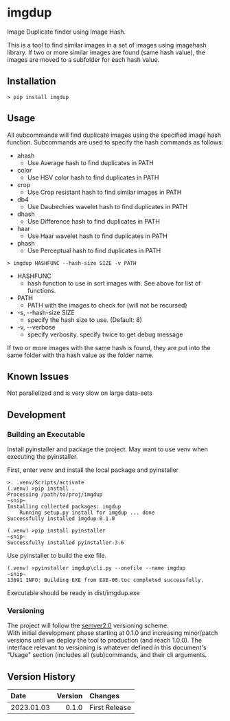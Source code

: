 imgdup
========================================================================

Image Duplicate finder using Image Hash.

This is a tool to find similar images in a set of images using imagehash
library.  If two or more similar images are found (same hash value), the
images are moved to a subfolder for each hash value.

Installation
------------------------------------------------------------------------

~~~shell
> pip install imgdup
~~~

Usage
------------------------------------------------------------------------

All subcommands will find duplicate images using the specified image hash
function.  Subcommands are used to specify the hash commands as follows:

* ahash  
    * Use Average hash to find duplicates in PATH
* color  
    * Use HSV color hash to find duplicates in PATH
* crop   
    * Use Crop resistant hash to find similar images in PATH
* db4       
    * Use Daubechies wavelet hash to find duplicates in PATH
* dhash  
    * Use Difference hash to find duplicates in PATH
* haar   
    * Use Haar wavelet hash to find duplicates in PATH
* phash  
    * Use Perceptual hash to find duplicates in PATH

~~~shell
> imgdup HASHFUNC --hash-size SIZE -v PATH
~~~

* HASHFUNC
    * hash function to use in sort images with.  See above for list of functions.
* PATH
    * PATH with the images to check for (will not be recursed)
* -s, --hash-size SIZE
    * specify the hash size to use. (Default: 8)
* -v, --verbose
    * specify verbosity.  specify twice to get debug message

If two or more images with the same hash is found, they are put into the 
same folder with tha hash value as the folder name.

Known Issues
------------------------------------------------------------------------

Not parallelized and is very slow on large data-sets

Development
------------------------------------------------------------------------

### Building an Executable

Install pyinstaller and package the project.
May want to use venv when executing the pyinstaller.

First, enter venv and install the local package and pyinstaller

~~~shell
>. .venv/Scripts/activate
(.venv) >pip install .
Processing /path/to/proj/imgdup
~snip~
Installing collected packages: imgdup
    Running setup.py install for imgdup ... done
Successfully installed imgdup-0.1.0

(.venv) >pip install pyinstaller
~snip~
Successfully installed pyinstaller-3.6
~~~

Use pyinstaller to build the exe file.

~~~shell
(.venv) >pyinstaller imgdup\cli.py --onefile --name imgdup
~snip~
13691 INFO: Building EXE from EXE-00.toc completed successfully.
~~~

Executable should be ready in dist/imgdup.exe

### Versioning

The project will follow the [semver2.0](http://semver.org/) versioning scheme.  
With initial development phase starting at 0.1.0 and increasing
minor/patch versions until we deploy the tool to production
(and reach 1.0.0).
The interface relevant to versioning is whatever defined in this
document's "Usage" section (includes all (sub)commands, and their cli arguments.

Version History
------------------------------------------------------------------------

Date        | Version   | Changes
:--         | --:       | :--
2023.01.03  | 0.1.0     | First Release
